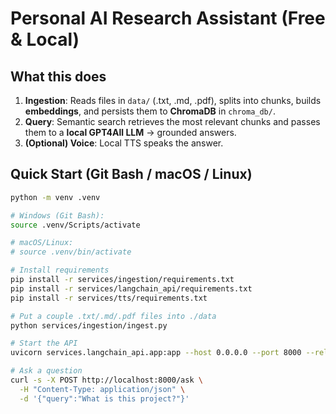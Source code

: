 # Personal AI Research Assistant (Free & Local)

## What this does
1) **Ingestion**: Reads files in `data/` (.txt, .md, .pdf), splits into chunks, builds **embeddings**, and persists them to **ChromaDB** in `chroma_db/`.
2) **Query**: Semantic search retrieves the most relevant chunks and passes them to a **local GPT4All LLM** → grounded answers.
3) **(Optional) Voice**: Local TTS speaks the answer.

## Quick Start (Git Bash / macOS / Linux)
```bash
python -m venv .venv

# Windows (Git Bash):
source .venv/Scripts/activate

# macOS/Linux:
# source .venv/bin/activate

# Install requirements
pip install -r services/ingestion/requirements.txt
pip install -r services/langchain_api/requirements.txt
pip install -r services/tts/requirements.txt

# Put a couple .txt/.md/.pdf files into ./data
python services/ingestion/ingest.py

# Start the API
uvicorn services.langchain_api.app:app --host 0.0.0.0 --port 8000 --reload

# Ask a question
curl -s -X POST http://localhost:8000/ask \
  -H "Content-Type: application/json" \
  -d '{"query":"What is this project?"}'
